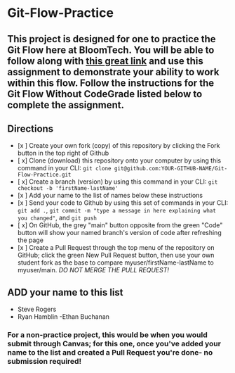 # Git-Flow-Practice

## This project is designed for one to practice the Git Flow here at BloomTech. You will be able to follow along with [this great link](https://bloomtech.notion.site/bloomtech/BloomTech-Git-Flow-Step-by-step-269f68ae3bf64eb689a8328715a179f9) and use this assignment to demonstrate your ability to work within this flow. Follow the instructions for the Git Flow Without CodeGrade listed below to complete the assignment.

## Directions

- [x ] Create your own fork (copy) of this repository by clicking the Fork button in the top right of Github
- [ x] Clone (download) this repository onto your computer by using this command in your CLI: `git clone git@github.com:YOUR-GITHUB-NAME/Git-Flow-Practice.git`
- [ x] Create a branch (version) by using this command in your CLI: `git checkout -b 'firstName-lastName'`
- [x ] Add your name to the list of names below these instructions
- [x ] Send your code to Github by using this set of commands in your CLI: `git add .`, `git commit -m "type a message in here explaining what you changed"`, and `git push`
- [ x] On GitHub, the grey "main" button opposite from the green "Code" button will show your named branch's version of code after refreshing the page
- [x ] Create a Pull Request through the top menu of the repository on GitHub; click the green New Pull Request button, then use your own student fork as the base to compare myuser/firstName-lastName to myuser/main. *DO NOT MERGE THE PULL REQUEST!*


## ADD your name to this list
- Steve Rogers
- Ryan Hamblin
-Ethan Buchanan

### For a non-practice project, this would be when you would submit through Canvas; for this one, once you've added your name to the list and created a Pull Request you're done- no submission required!
